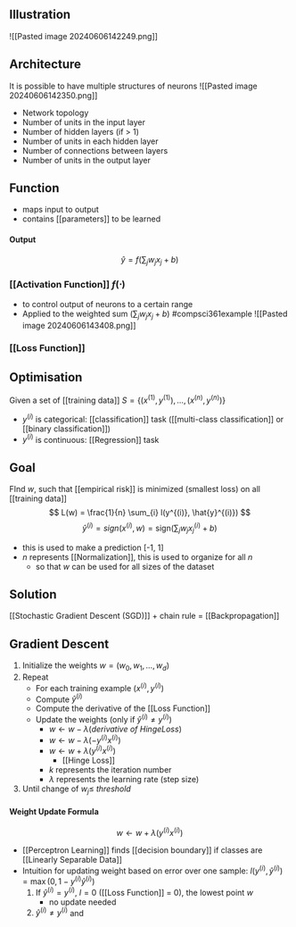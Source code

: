 ## Illustration
![[Pasted image 20240606142249.png]]
## Architecture
It is possible to have multiple structures of neurons
![[Pasted image 20240606142350.png]]
- Network topology
- Number of units in the input layer
- Number of hidden layers (if > 1)
- Number of units in each hidden layer
- Number of connections between layers
- Number of units in the output layer
## Function
- maps input to output
- contains [[parameters]] to be learned
#### Output
$$\hat {y}=f(\sum_{j} w_{j}x_{j} + b)$$
### [[Activation Function]] $f(\cdot)$
- to control output of neurons to a certain range
- Applied to the weighted sum ($\sum_{j} w_{j}x_{j} + b$)
	#compsci361example ![[Pasted image 20240606143408.png]]
### [[Loss Function]]

## Optimisation
Given a set of [[training data]] $S = \{ (x^{(1)}, y^{(1)}), \ldots, (x^{(n)}, y^{(n)}) \}$
- $y^{(i)}$ is categorical: [[classification]] task ([[multi-class classification]] or [[binary classification]])
- $y^{(i)}$ is continuous: [[Regression]] task
## Goal
FInd $w$, such that [[empirical risk]] is minimized (smallest loss) on all [[training data]]
$$
L(w) = \frac{1}{n} \sum_{i} l(y^{(i)}, \hat{y}^{(i)})
$$
$$
\hat{y}^{(i)} = sign(x^{(i)},w) =\text{sign}(\sum_{j} w_j x_j^{(i)} + b)
$$
- this is used to make a prediction [-1, 1]
- $n$ represents [[Normalization]], this is used to organize for all $n$
	- so that $w$ can be used for all sizes of the dataset
## Solution
[[Stochastic Gradient Descent (SGD)]] + chain rule = [[Backpropagation]]
## Gradient Descent
1. Initialize the weights $w=(w_0,w_1,\dots,w_d)$
2. Repeat
	- For each training example ($x^{(i)},y^{(i)}$)
	- Compute $\hat {y}^{(i)}$
	- Compute the derivative of the [[Loss Function]]
	- Update the weights (only if $\hat {y}^{(i)} \ne y^{(i)}$)
		- $w\leftarrow w - \lambda (derivative\ of\ Hinge Loss)$ 
		- $w\leftarrow w - \lambda (- y^{(i)} x^{(i)} )$
		- $w\leftarrow w + \lambda ( y^{(i)} x^{(i)})$
			- [[Hinge Loss]]
		- $k$ represents the iteration number
		- $\lambda$ represents the learning rate (step size)
3. Until change of $w_j \le \ threshold$
#### Weight Update Formula
$$w\leftarrow w + \lambda ( y^{(i)} x^{(i)})$$
- [[Perceptron Learning]] finds [[decision boundary]] if classes are [[Linearly Separable Data]]
- Intuition for updating weight based on error over one sample:
	$l(y^{(i)}, \hat{y}^{(i)}) = \max(0, 1 - y^{(i)}\hat{y}^{(i)})$
	1. If $\hat {y}^{(i)} = y^{(i)},\ l = 0$ ([[Loss Function]] = 0), the lowest point $w$
		- no update needed
	2. $\hat {y}^{(i)} \ne y^{(i)}$ and 
	